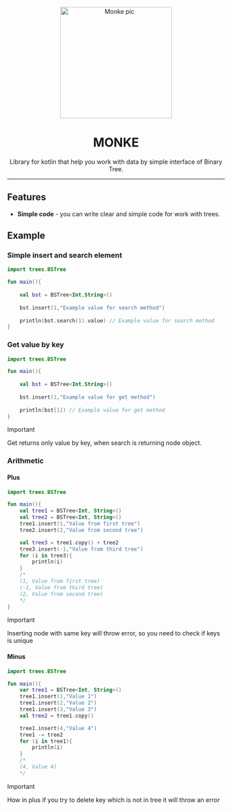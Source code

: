 <p align="center"><img src="https://i.imgur.com/ZNsaOXf.jpeg" height="258" alt="Monke pic" /> </p>
<h1 align="center">MONKE</h1>
<p align="center">Library for kotlin that help you work with data by simple interface of Binary Tree.</p>

<hr>

## Features
* <b>Simple code</b> - you can write clear and simple code for work with trees.

## Example
### Simple insert and search element
```kotlin
import trees.BSTree

fun main(){
    
    val bst = BSTree<Int,String>()
    
    bst.insert(1,"Example value for search method")
    
    println(bst.search(1).value) // Example value for search method
}
```

### Get value by key
```kotlin
import trees.BSTree

fun main(){
    
    val bst = BSTree<Int,String>()
    
    bst.insert(1,"Example value for get method")
    
    println(bst[1]) // Example value for get method
}
```

>[!IMPORTANT]
>
>Get returns only value by key, when search is returning node object.

### Arithmetic
#### Plus
```kotlin
import trees.BSTree

fun main(){
    val tree1 = BSTree<Int, String>()
    val tree2 = BSTree<Int, String>()
    tree1.insert(1,"Value from first tree")
    tree2.insert(2,"Value from second tree")

    val tree3 = tree1.copy() + tree2
    tree3.insert(-1,"Value from third tree")
    for (i in tree3){
        println(i)
    }
    /*
    (1, Value from first tree)
    (-1, Value from third tree)
    (2, Value from second tree)
    */
}
```

>[!IMPORTANT]
>
>Inserting node with same key will throw error, so you need to check if keys is unique

#### Minus
```kotlin
import trees.BSTree

fun main(){
    var tree1 = BSTree<Int, String>()
    tree1.insert(1,"Value 1")
    tree1.insert(2,"Value 2")
    tree1.insert(3,"Value 3")
    val tree2 = tree1.copy()

    tree1.insert(4,"Value 4")
    tree1 -= tree2
    for (i in tree1){
        println(i)
    }
    /*
    (4, Value 4)
    */
```
> [!IMPORTANT]
> 
> How in plus if you try to delete key which is not in tree it will throw an error
